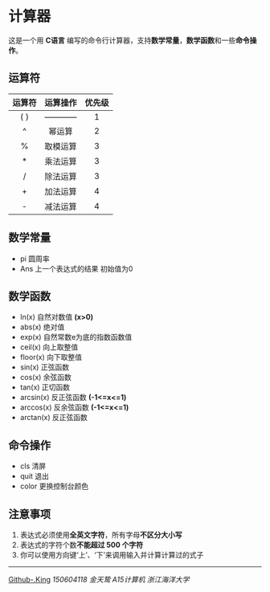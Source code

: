 计算器
======
这是一个用 **C语言** 编写的命令行计算器，支持**数学常量**，**数学函数**和一些**命令操作**。

运算符
------
|运算符|运算操作|优先级|
|:----:|:------:|:----:|
|( )   |  ————  |1     |
|^     | 幂运算 |2     |
|%     |取模运算|3     |
|*     |乘法运算|3     |
|/     |除法运算|3     |
|+     |加法运算|4     |
|-     |减法运算|4     |

数学常量
--------
- pi 圆周率
- Ans 上一个表达式的结果 初始值为0

数学函数
--------
- ln(x) 自然对数值 **(x>0)**
- abs(x) 绝对值
- exp(x) 自然常数e为底的指数函数值
- ceil(x) 向上取整值
- floor(x) 向下取整值
- sin(x) 正弦函数
- cos(x) 余弦函数
- tan(x) 正切函数
- arcsin(x) 反正弦函数 **(-1<=x<=1)**
- arccos(x) 反余弦函数 **(-1<=x<=1)**
- arctan(x) 反正弦函数

命令操作
--------
- cls 清屏
- quit 退出
- color 更换控制台颜色

注意事项
--------
1. 表达式必须使用**全英文字符**，所有字母**不区分大小写**
2. 表达式的字符个数**不能超过 500 个字符**
3. 你可以使用方向键‘上’、‘下’来调用输入并计算计算过的式子

***

[Github-.King](https://github.com/king2023796417/Calculator) *150604118 金天鸷 A15计算机 浙江海洋大学*
